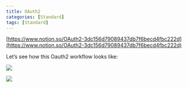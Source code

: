 ```yaml
---
title: OAuth2
categories: [Standard]
tags: [Standard]
---
```


[https://www.notion.so/OAuth2-3dc156d79089437db7f6becd4fbc222d](https://www.notion.so/OAuth2-3dc156d79089437db7f6becd4fbc222d)


Let’s see how this Oauth2 workflow looks like:


![](https://prod-files-secure.s3.us-west-2.amazonaws.com/9960fb2a-b75e-4bea-a8f9-b00925db1215/3bce41e0-99e8-4ebd-9701-e2bc9cbb79a2/Untitled.png?X-Amz-Algorithm=AWS4-HMAC-SHA256&X-Amz-Content-Sha256=UNSIGNED-PAYLOAD&X-Amz-Credential=ASIAZI2LB466XX3YOLKT%2F20251013%2Fus-west-2%2Fs3%2Faws4_request&X-Amz-Date=20251013T202453Z&X-Amz-Expires=3600&X-Amz-Security-Token=IQoJb3JpZ2luX2VjEKT%2F%2F%2F%2F%2F%2F%2F%2F%2F%2FwEaCXVzLXdlc3QtMiJHMEUCIQDZapU1%2B34xrpXMsO0EBNFpFTVKVUlptG11%2FxLeS0txDQIgI9wmHI15B2RE6uDmOCWE1OEexXEDKtZGyrkBwtOY72cq%2FwMITRAAGgw2Mzc0MjMxODM4MDUiDFp6asOq34zo96Em8SrcA6nUZ6u1fXbQPy8OwknyU11sGRUWXlgiyUAEm4bPH03NzL2Vfc%2FtQkowqttacfRzqzg%2F1aRxbATLIazJRKe2e8gGuF5R6Lv5obzESkU6VY2Fb9c1NuKD68mUFScITdO23ixFamm5omK8DfZR37vaE%2BxoquollPfCKerVfp0auFaYkxW60u61jy8YzzU%2B0vXDyKN4cOENJUkquWfBkw%2BjZMLMgx2FSw1v474jVy5OpdtyU%2F8TDShPlPHjRIXiBKTMkDJ%2FINjEfK1Zu3rO%2BQ8SsdZrr8mcQeNB0rZItZurABz%2BiDlfrOjfLpORRm%2Bcdu3T4ntCloFhWoR084NJTMKh9jxNKJIB79To6L7bprBdACPivrsscp03MaFT4XkYNKqcyOKs0b7DxGheqQwRBJsdR%2Bx8MU0NlrYAvpeYorzEn3fRQ9jqvvpFeUp8MzxNL5d4%2Bf5KmW1MXGjJ3WAlItmfcNueHIOsEQ9hwa%2B9%2Ft2%2FcFE8ZZoGoP6pv6jcmVbG9RjXmE4NAvQa7GMjoeFt%2BDqp%2FB9zIMQfw9uPYWSBL8o6BIFShVg%2BtY9ZPlkZZRl0dd%2FzqmLS5H%2BDTFbLH%2Bt19Lh8dP23TrLOcCxvZUbKALrbn6J2ofisO6mrvT8zxGorMN2qtccGOqUBJpCaltrRrP308ABz%2BYX00az%2FfsDY7vPzY9mFfUggezYzqqOSLNg3Dxm1VL%2FMP3plkodsaUw2oUix5K20wK2Fp9E%2FKFDCh2wFl7Xnz847kuVzP4Lc0tH1XNLLjIt0SN5fLeuHvPTV9yM4ACmowWXEn0BS0hg09YpQAvOQSKunsw%2BrSklOiCmd%2BetgS%2FLwCHZ2c19Lw0pSQUl5EcFQD%2FxQEIuSAiaB&X-Amz-Signature=5d7a0b8b05c3e2521bf730392e6db5365007ff65853bb966b9507a9a4cb9f39f&X-Amz-SignedHeaders=host&x-amz-checksum-mode=ENABLED&x-id=GetObject)


![](https://prod-files-secure.s3.us-west-2.amazonaws.com/9960fb2a-b75e-4bea-a8f9-b00925db1215/27d32b66-de43-41de-80f7-7edb81d1190f/Untitled.png?X-Amz-Algorithm=AWS4-HMAC-SHA256&X-Amz-Content-Sha256=UNSIGNED-PAYLOAD&X-Amz-Credential=ASIAZI2LB466XX3YOLKT%2F20251013%2Fus-west-2%2Fs3%2Faws4_request&X-Amz-Date=20251013T202453Z&X-Amz-Expires=3600&X-Amz-Security-Token=IQoJb3JpZ2luX2VjEKT%2F%2F%2F%2F%2F%2F%2F%2F%2F%2FwEaCXVzLXdlc3QtMiJHMEUCIQDZapU1%2B34xrpXMsO0EBNFpFTVKVUlptG11%2FxLeS0txDQIgI9wmHI15B2RE6uDmOCWE1OEexXEDKtZGyrkBwtOY72cq%2FwMITRAAGgw2Mzc0MjMxODM4MDUiDFp6asOq34zo96Em8SrcA6nUZ6u1fXbQPy8OwknyU11sGRUWXlgiyUAEm4bPH03NzL2Vfc%2FtQkowqttacfRzqzg%2F1aRxbATLIazJRKe2e8gGuF5R6Lv5obzESkU6VY2Fb9c1NuKD68mUFScITdO23ixFamm5omK8DfZR37vaE%2BxoquollPfCKerVfp0auFaYkxW60u61jy8YzzU%2B0vXDyKN4cOENJUkquWfBkw%2BjZMLMgx2FSw1v474jVy5OpdtyU%2F8TDShPlPHjRIXiBKTMkDJ%2FINjEfK1Zu3rO%2BQ8SsdZrr8mcQeNB0rZItZurABz%2BiDlfrOjfLpORRm%2Bcdu3T4ntCloFhWoR084NJTMKh9jxNKJIB79To6L7bprBdACPivrsscp03MaFT4XkYNKqcyOKs0b7DxGheqQwRBJsdR%2Bx8MU0NlrYAvpeYorzEn3fRQ9jqvvpFeUp8MzxNL5d4%2Bf5KmW1MXGjJ3WAlItmfcNueHIOsEQ9hwa%2B9%2Ft2%2FcFE8ZZoGoP6pv6jcmVbG9RjXmE4NAvQa7GMjoeFt%2BDqp%2FB9zIMQfw9uPYWSBL8o6BIFShVg%2BtY9ZPlkZZRl0dd%2FzqmLS5H%2BDTFbLH%2Bt19Lh8dP23TrLOcCxvZUbKALrbn6J2ofisO6mrvT8zxGorMN2qtccGOqUBJpCaltrRrP308ABz%2BYX00az%2FfsDY7vPzY9mFfUggezYzqqOSLNg3Dxm1VL%2FMP3plkodsaUw2oUix5K20wK2Fp9E%2FKFDCh2wFl7Xnz847kuVzP4Lc0tH1XNLLjIt0SN5fLeuHvPTV9yM4ACmowWXEn0BS0hg09YpQAvOQSKunsw%2BrSklOiCmd%2BetgS%2FLwCHZ2c19Lw0pSQUl5EcFQD%2FxQEIuSAiaB&X-Amz-Signature=9c4dab6273a8f4605768166b64a1eeb036213e460a2c2fa386b4574c739f9efd&X-Amz-SignedHeaders=host&x-amz-checksum-mode=ENABLED&x-id=GetObject)

